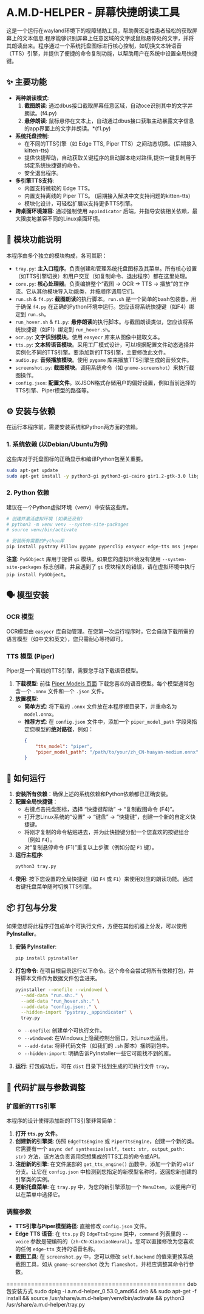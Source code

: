 # A.M.D-HELPER - 屏幕快捷朗读工具

这是一个运行在wayland环境下的视障辅助工具，帮助黄斑变性患者轻松的获取屏幕上的文本信息.程序能够识别屏幕上任意区域的文字或鼠标悬停处的文字，并将其朗读出来。程序通过一个系统托盘图标进行核心控制，如切换文本转语音（TTS）引擎，并提供了便捷的命令复制功能，以帮助用户在系统中设置全局快捷键。

## ✨ 主要功能

- **两种朗读模式**:
  1.  **截图朗读**: 通过dbus接口截取屏幕任意区域，自动oce识别其中的文字并朗读。(f4.py)
  2.  **悬停朗读**: 鼠标悬停在文本上，自动通过dbus接口获取主动暴露文字信息的app界面上的文字并朗读。*(f1.py)
- **系统托盘控制**:
  - 在不同的TTS引擎（如 Edge TTS, Piper TTS）之间动态切换。(后期接入kitten-tts)
  - 提供快捷帮助，自动获取关键程序的启动脚本绝对路径,提供一键复制用于绑定系统快捷键的命令。
  - 安全退出程序。
- **多引擎TTS支持**:
  - 内置支持微软的 Edge TTS。
  - 内置支持离线的 Piper TTS。
  (后期接入解决中文支持问题的kitten-tts)
  - 模块化设计，可轻松扩展以支持更多TTS引擎。
- **跨桌面环境兼容**: 通过强制使用 `appindicator` 后端，并指导安装相关依赖，最大限度地兼容不同的Linux桌面环境。

## 📂 模块功能说明

本程序由多个独立的模块构成，各司其职：

- `tray.py`: **主入口程序**。负责创建和管理系统托盘图标及其菜单。所有核心设置（如TTS引擎切换）和用户交互（如复制命令、退出程序）都在这里处理。
- `core.py`: **核心处理器**。负责编排整个“截图 -> OCR -> TTS -> 播放”的工作流。它从其他模块导入功能类，并按顺序调用它们。
- `run.sh` & `f4.py`: **截图朗读**的执行脚本。`run.sh` 是一个简单的bash包装器，用于确保 `f4.py` 在正确的Python环境中运行。您应该将系统快捷键（如F4）绑定到 `run.sh`。
- `run_hover.sh` & `f1.py`: **悬停朗读**的执行脚本。与截图朗读类似，您应该将系统快捷键（如F1）绑定到 `run_hover.sh`。
- `ocr.py`: **文字识别模块**。使用 `easyocr` 库来从图像中提取文本。
- `tts.py`: **文本转语音模块**。采用工厂模式设计，可以根据配置文件动态选择并实例化不同的TTS引擎。要添加新的TTS引擎，主要修改此文件。
- `audio.py`: **音频播放模块**。使用 `pygame` 库来播放TTS引擎生成的音频文件。
- `screenshot.py`: **截图模块**。调用系统命令（如 `gnome-screenshot`）来执行截图操作。
- `config.json`: **配置文件**。以JSON格式存储用户的偏好设置，例如当前选择的TTS引擎、Piper模型的路径等。

## ⚙️ 安装与依赖

在运行本程序前，需要安装系统和Python两方面的依赖。

### 1. 系统依赖 (以Debian/Ubuntu为例)

这些库对于托盘图标的正确显示和编译Python包至关重要。

```bash
sudo apt-get update
sudo apt-get install -y python3-gi python3-gi-cairo gir1.2-gtk-3.0 libgirepository1.0-dev gir1.2-appindicator3-0.1 gnome-screenshot python3-tk
```

### 2. Python 依赖

建议在一个Python虚拟环境（venv）中安装这些库。

```bash
# 创建并激活虚拟环境 (如果还没有)
# python3 -m venv venv --system-site-packages
# source venv/bin/activate

# 安装所有需要的Python库
pip install pystray Pillow pygame pyperclip easyocr edge-tts mss jeepney dbus-next piper-tts
```
**注意**: `PyGObject` 库用于提供 `gi` 模块。如果您的虚拟环境没有使用 `--system-site-packages` 标志创建，并且遇到了 `gi` 模块相关的错误，请在虚拟环境中执行 `pip install PyGObject`。

## 🗣️ 模型安装

### OCR 模型
OCR模型由 `easyocr` 库自动管理。在您第一次运行程序时，它会自动下载所需的语言模型（如中文和英文），您只需耐心等待即可。

### TTS 模型 (Piper)
Piper是一个离线的TTS引擎，需要您手动下载语音模型。

1.  **下载模型**: 前往 [Piper Models 页面](https://huggingface.co/rhasspy/piper-voices/tree/main) 下载您喜欢的语音模型。每个模型通常包含一个 `.onnx` 文件和一个 `.json` 文件。
2.  **放置模型**:
    - **简单方式**: 将下载的 `.onnx` 文件放在本程序根目录下，并重命名为 `model.onnx`。
    - **推荐方式**: 在 `config.json` 文件中，添加一个 `piper_model_path` 字段来指定您模型的**绝对路径**，例如：
      ```json
      {
          "tts_model": "piper",
          "piper_model_path": "/path/to/your/zh_CN-huayan-medium.onnx"
      }
      ```

## 🚀 如何运行

1.  **安装所有依赖**：确保上述的系统依赖和Python依赖都已正确安装。
2.  **配置全局快捷键**：
    - 右键点击托盘图标，选择 “快捷键帮助” -> “复制截图命令 (F4)”。
    - 打开您Linux系统的“设置” -> “键盘” -> “快捷键”，创建一个新的自定义快捷键。
    - 将刚才复制的命令粘贴进去，并为此快捷键分配一个您喜欢的按键组合（例如 `F4`）。
    - 对“复制悬停命令 (F1)”重复以上步骤（例如分配 `F1` 键）。
3.  **运行主程序**:
    ```bash
    python3 tray.py
    ```
4.  **使用**: 按下您设置的全局快捷键（如 `F4` 或 `F1`）来使用对应的朗读功能。通过右键托盘菜单随时切换TTS引擎。

## 📦 打包与分发

如果您想将此程序打包成单个可执行文件，方便在其他机器上分发，可以使用 **PyInstaller**。

1.  **安装 PyInstaller**:
    ```bash
    pip install pyinstaller
    ```
2.  **打包命令**:
    在项目根目录运行以下命令。这个命令会尝试将所有依赖打包，并将脚本文件作为数据文件包含进来。
    ```bash
    pyinstaller --onefile --windowed \
      --add-data "run.sh:." \
      --add-data "run_hover.sh:." \
      --add-data "config.json:." \
      --hidden-import "pystray._appindicator" \
      tray.py
    ```
    - `--onefile`: 创建单个可执行文件。
    - `--windowed`: 在Windows上隐藏控制台窗口，对Linux也适用。
    - `--add-data`: 将非代码文件（如我们的 `.sh` 脚本）捆绑到包中。
    - `--hidden-import`: 明确告诉PyInstaller一些它可能找不到的库。

3.  **运行**: 打包成功后，可在 `dist` 目录下找到生成的可执行文件 `tray`。

## 🔧 代码扩展与参数调整

### 扩展新的TTS引擎
本程序的设计使得添加新的TTS引擎非常简单：
1.  **打开 `tts.py` 文件**。
2.  **创建新的引擎类**: 仿照 `EdgeTtsEngine` 或 `PiperTtsEngine`，创建一个新的类。它需要有一个 `async def synthesize(self, text: str, output_path: str)` 方法，该方法负责调用您想集成的TTS工具的命令或API。
3.  **注册新的引擎**: 在文件底部的 `get_tts_engine()` 函数中，添加一个新的 `elif` 分支。让它在 `config.json` 中检测到您指定的新模型名称时，返回您新创建的引擎类的实例。
4.  **更新托盘菜单**: 在 `tray.py` 中，为您的新引擎添加一个 `MenuItem`，以便用户可以在菜单中选择它。

### 调整参数
- **TTS引擎与Piper模型路径**: 直接修改 `config.json` 文件。
- **Edge TTS 语音**: 在 `tts.py` 的 `EdgeTtsEngine` 类中，`command` 列表里的 `--voice` 参数是硬编码的（`zh-CN-XiaoxiaoNeural`）。您可以直接修改为您喜欢的任何 `edge-tts` 支持的语音名称。
- **截图工具**: 在 `screenshot.py` 中，您可以修改 `self.backend` 的值来更换系统截图工具，如从 `gnome-screenshot` 改为 `flameshot`，并相应调整其命令行参数。

===================================================
deb包安装方式
sudo dpkg -i a.m.d-helper_0.53.0_amd64.deb && sudo apt-get -f install && source /usr/share/a.m.d-helper/venv/bin/activate && python3 /usr/share/a.m.d-helper/tray.py